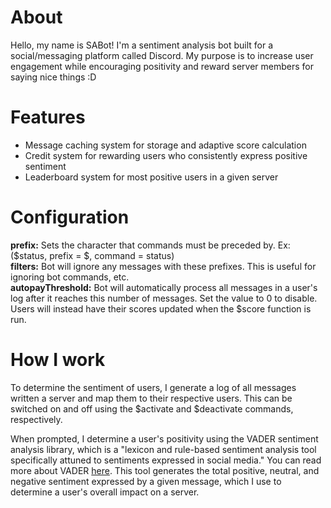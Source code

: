 # About
Hello, my name is SABot!
I'm a sentiment analysis bot built for a social/messaging platform called Discord. My purpose is to increase
user engagement while encouraging positivity and reward server members for saying nice things :D

# Features
* Message caching system for storage and adaptive score calculation
* Credit system for rewarding users who consistently express positive sentiment
* Leaderboard system for most positive users in a given server

# Configuration
**prefix:** Sets the character that commands must be preceded by. Ex:($status, prefix = $, command = status) <br />
**filters:** Bot will ignore any messages with these prefixes. This is useful for ignoring bot commands, etc. <br />
**autopayThreshold:** Bot will automatically process all messages in a user's log after it reaches this number of messages.
Set the value to 0 to disable. Users will instead have their scores updated when the $score function is run. <br />

# How I work 
To determine the sentiment of users, I generate a log of all messages written a server and map them to their 
respective users. This can be switched on and off using the $activate and $deactivate commands, respectively. 

When prompted, I determine a user's positivity using the VADER sentiment analysis library, which is a 
"lexicon and rule-based sentiment analysis tool specifically attuned to sentiments expressed in social media."
You can read more about VADER [here](http://comp.social.gatech.edu/papers/icwsm14.vader.hutto.pdf).
This tool generates the total positive, neutral, and negative sentiment expressed by a given message, which
I use to determine a user's overall impact on a server.